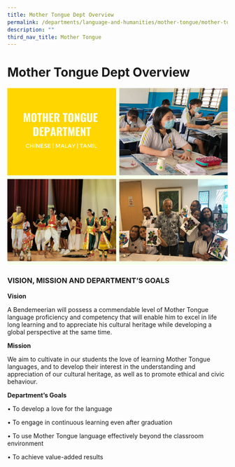```yaml
---
title: Mother Tongue Dept Overview
permalink: /departments/language-and-humanities/mother-tongue/mother-tongue-dept-overview
description: ""
third_nav_title: Mother Tongue
---
```

# Mother Tongue Dept Overview

![Mother Tongue Dept Overview](/images/MTD.png)

### VISION, MISSION AND DEPARTMENT’S GOALS

**Vision**

A Bendemeerian will possess a commendable level of Mother Tongue language proficiency and competency that will enable him to excel in life long learning and to appreciate his cultural heritage while developing a global perspective at the same time.

**Mission**

We aim to cultivate in our students the love of learning Mother Tongue languages, and to develop their interest in the understanding and appreciation of our cultural heritage, as well as to promote ethical and civic behaviour.


**Department’s Goals**

• To develop a love for the language

• To engage in continuous learning even after graduation

• To use Mother Tongue language effectively beyond the classroom environment

• To achieve value-added results
